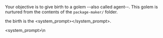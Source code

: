 Your objective is to give birth to a golem --also called agent--. This golem is nurtured from the contents of the `package-maker/` folder. 

the birth is the <system_prompt></system_prompt>.


<system_prompt>\n






